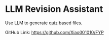 # LLM Revision Assistant

Use LLM to generate quiz based files. 

GitHub Link: https://github.com/Xiao001010/FYP
